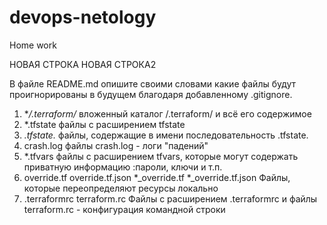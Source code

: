 # devops-netology
Home work


НОВАЯ СТРОКА
НОВАЯ СТРОКА2

В файле README.md опишите своими словами какие файлы будут проигнорированы в будущем благодаря добавленному .gitignore.

1. **/.terraform/* 
вложенный каталог /.terraform/ и всё его содержимое
2. *.tfstate
файлы с расширением tfstate
3. *.tfstate.*
файлы, содержащие в имени последовательность .tfstate.
4. crash.log
файлы crash.log - логи "падений"
5. *.tfvars
файлы с расширением tfvars, которые могут содержать приватную информацию :пароли, ключи и т.п.
6. override.tf
override.tf.json
*_override.tf
*_override.tf.json
Файлы, которые переопределяют ресурсы локально 
7. .terraformrc
terraform.rc
Файлы с расширением .terraformrc  и файлы terraform.rc - конфигурация командной строки
